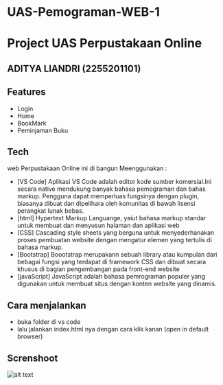 # UAS-Pemograman-WEB-1

# Project UAS Perpustakaan Online
## ADITYA LIANDRI (2255201101)

## Features

- Login
- Home
- BookMark
- Peminjaman Buku

## Tech
web Perpustakaan Online ini di bangun Meenggunakan :
- [VS Code] Aplikasi VS Code adalah editor kode sumber komersial.Ini secara native mendukung banyak bahasa pemograman dan bahas markup. Pengguna dapat memperluas fungsinya dengan plugin, biasanya dibuat dan dipelihara oleh komunitas di bawah lisensi perangkat lunak bebas.
- [html] Hypertext Markup Languange, yaiut bahasa markup standar untuk membuat dan menyusun halaman dan aplikasi web
- [CSS] Cascading style sheets yang berguna untuk menyederhanakan proses pembuatan website dengan mengatur elemen yang tertulis di bahasa markup.
- [Bootstrap] Boootstrap merupakann sebuah library atau kumpulan dari bebagai fungsi yang terdapat di framework CSS dan dibuat secara khusus di bagian pengembangan pada front-end website
- [javaScript] JavaScript adalah bahasa pemrograman populer yang digunakan untuk membuat situs dengan konten website yang dinamis.


## Cara menjalankan
- buka folder di vs code
- lalu jalankan index.html nya dengan cara klik kanan (open in default browser)


## Screnshoot
![alt text](?raw=true)







   [dill]: <https://github.com/joemccann/dillinger>
   [git-repo-url]: <https://github.com/joemccann/dillinger.git>
   [john gruber]: <http://daringfireball.net>
   [df1]: <http://daringfireball.net/projects/markdown/>
   [markdown-it]: <https://github.com/markdown-it/markdown-it>
   [Ace Editor]: <http://ace.ajax.org>
   [node.js]: <http://nodejs.org>
   [Twitter Bootstrap]: <http://twitter.github.com/bootstrap/>
   [jQuery]: <http://jquery.com>
   [@tjholowaychuk]: <http://twitter.com/tjholowaychuk>
   [express]: <http://expressjs.com>
   [AngularJS]: <http://angularjs.org>
   [Gulp]: <http://gulpjs.com>

   [PlDb]: <https://github.com/joemccann/dillinger/tree/master/plugins/dropbox/README.md>
   [PlGh]: <https://github.com/joemccann/dillinger/tree/master/plugins/github/README.md>
   [PlGd]: <https://github.com/joemccann/dillinger/tree/master/plugins/googledrive/README.md>
   [PlOd]: <https://github.com/joemccann/dillinger/tree/master/plugins/onedrive/README.md>
   [PlMe]: <https://github.com/joemccann/dillinger/tree/master/plugins/medium/README.md>
   [PlGa]: <https://github.com/RahulHP/dillinger/blob/master/plugins/googleanalytics/README.md>
